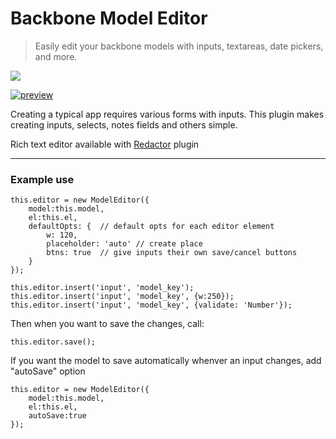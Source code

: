 Backbone Model Editor
============================

>Easily edit your backbone models with inputs, textareas, date pickers, and more.

![](https://img.shields.io/npm/v/backbone-model-editor.svg)

[![preview](http://i.imgur.com/KDSwslc.png)](http://kjantzer.github.io/backbone-model-editor/)

Creating a typical app requires various forms with inputs. This plugin makes creating inputs, selects, notes fields and others simple.

Rich text editor available with [Redactor](http://redactorjs.com) plugin

***

### Example use

    this.editor = new ModelEditor({
        model:this.model, 
        el:this.el,
        defaultOpts: {	// default opts for each editor element
        	w: 120,
        	placeholder: 'auto' // create place
        	btns: true	// give inputs their own save/cancel buttons
        }
    });
    
    this.editor.insert('input', 'model_key');
    this.editor.insert('input', 'model_key', {w:250});
    this.editor.insert('input', 'model_key', {validate: 'Number'});

Then when you want to save the changes, call:
    
    this.editor.save();

If you want the model to save automatically whenver an input changes, add "autoSave" option

    this.editor = new ModelEditor({
        model:this.model, 
        el:this.el, 
        autoSave:true
    });
